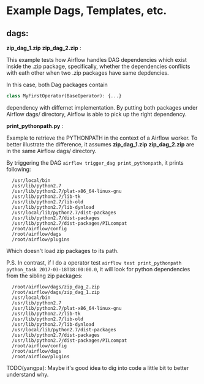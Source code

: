 # Example Dags, Templates, etc.

## dags:
**zip_dag_1.zip** **zip_dag_2.zip** :

This example tests how Airflow handles DAG dependencies which exist inside the .zip package, specifically, whether the dependencies conflicts with eath other when two .zip packages have same depdencies.

In this case, both Dag packages contain 
```python
class MyFirstOperator(BaseOperator): {...}
```
dependency with differnet implementation. By putting both packages under Airflow dags/ directory, Airflow is able to pick up the right dependency.


**print_pythonpath.py** :

  Example to retrieve the PYTHONPATH in the context of a Airflow worker. To better illustrate the difference, it assumes **zip_dag_1.zip** **zip_dag_2.zip** are in the same Airflow dags/ directory.


  By triggering the DAG `airflow trigger_dag print_pythonpath`, it prints following:
```
  /usr/local/bin  
  /usr/lib/python2.7  
  /usr/lib/python2.7/plat-x86_64-linux-gnu  
  /usr/lib/python2.7/lib-tk  
  /usr/lib/python2.7/lib-old  
  /usr/lib/python2.7/lib-dynload  
  /usr/local/lib/python2.7/dist-packages  
  /usr/lib/python2.7/dist-packages  
  /usr/lib/python2.7/dist-packages/PILcompat  
  /root/airflow/config  
  /root/airflow/dags  
  /root/airflow/plugins  
```
Which doesn't load zip packages to its path. 


P.S. In contrast, if I do a operator test `airflow test print_pythonpath python_task 2017-03-18T18:00:00.0`, it will look for python dependencies from the sibling zip packages:
```
  /root/airflow/dags/zip_dag_2.zip  
  /root/airflow/dags/zip_dag_1.zip  
  /usr/local/bin  
  /usr/lib/python2.7  
  /usr/lib/python2.7/plat-x86_64-linux-gnu  
  /usr/lib/python2.7/lib-tk  
  /usr/lib/python2.7/lib-old  
  /usr/lib/python2.7/lib-dynload  
  /usr/local/lib/python2.7/dist-packages  
  /usr/lib/python2.7/dist-packages  
  /usr/lib/python2.7/dist-packages/PILcompat  
  /root/airflow/config  
  /root/airflow/dags  
  /root/airflow/plugins  
```
TODO(yangpa): Maybe it's good idea to dig into code a little bit to better understand why.